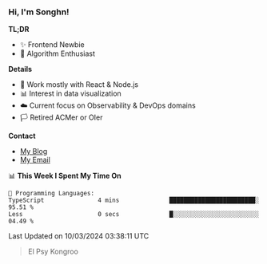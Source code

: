 ### Hi, I'm Songhn!

**TL;DR**

- ✨ Frontend Newbie
- 🎈 Algorithm Enthusiast

**Details**

- 🎯 Work mostly with React & Node.js
- 📊 Interest in data visualization
- ☁️ Current focus on Observability & DevOps domains
- 🏳️ Retired ACMer or OIer

**Contact**
- [My Blog](https://blog.songhn.com)
- [My Email](mailto:songhn233@gmail.com)

<!--START_SECTION:waka-->
📊 **This Week I Spent My Time On** 

```text
💬 Programming Languages: 
TypeScript               4 mins              ████████████████████████░   95.51 % 
Less                     0 secs              █░░░░░░░░░░░░░░░░░░░░░░░░   04.49 % 
```


 Last Updated on 10/03/2024 03:38:11 UTC
<!--END_SECTION:waka-->

> El Psy Kongroo
